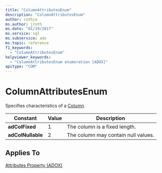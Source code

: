 ```yaml
---
title: "ColumnAttributesEnum"
description: "ColumnAttributesEnum"
author: rothja
ms.author: jroth
ms.date: "01/19/2017"
ms.service: sql
ms.subservice: ado
ms.topic: reference
f1_keywords:
  - "ColumnAttributesEnum"
helpviewer_keywords:
  - "ColumnAttributesEnum enumeration [ADOX]"
apitype: "COM"
---
```

# ColumnAttributesEnum
Specifies characteristics of a [Column](./column-object-adox.md).  
  
|Constant|Value|Description|  
|--------------|-----------|-----------------|  
|**adColFixed**|1|The column is a fixed length.|  
|**adColNullable**|2|The column may contain null values.|  
  
## Applies To  
 [Attributes Property (ADOX)](./attributes-property-adox.md)